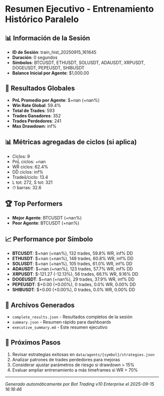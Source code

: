 # Resumen Ejecutivo - Entrenamiento Histórico Paralelo

## 📊 Información de la Sesión
- **ID de Sesión**: train_hist_20250915_161645
- **Duración**: 0 segundos
- **Símbolos**: BTCUSDT, ETHUSDT, SOLUSDT, ADAUSDT, XRPUSDT, DOGEUSDT, PEPEUSDT, SHIBUSDT
- **Balance Inicial por Agente**: $1,000.00

## 🎯 Resultados Globales
- **PnL Promedio por Agente**: $+nan (+nan%)
- **Win Rate Global**: 59.4%
- **Total de Trades**: 593
- **Trades Ganadores**: 352
- **Trades Perdedores**: 241
- **Max Drawdown**: inf%

## 📊 Métricas agregadas de ciclos (si aplica)
- Ciclos: 9
- PnL̄ ciclos: +nan
- WR̄ ciclos: 62.4%
- DD̄ ciclos: inf%
- Trades̄/ciclo: 13.4
- L tot: 272, S tot: 321
- ⏱̄ barras: 32.6


## 🏆 Top Performers
- **Mejor Agente**: BTCUSDT (+nan%)
- **Peor Agente**: BTCUSDT (+nan%)

## 📈 Performance por Símbolo
- **BTCUSDT**: $+nan (+nan%), 132 trades, 59.8% WR, inf% DD
- **ETHUSDT**: $+nan (+nan%), 148 trades, 60.8% WR, inf% DD
- **SOLUSDT**: $+nan (+nan%), 105 trades, 61.0% WR, inf% DD
- **ADAUSDT**: $+nan (+nan%), 123 trades, 57.7% WR, inf% DD
- **XRPUSDT**: $-121.27 (-12.13%), 56 trades, 66.1% WR, 9.16% DD
- **DOGEUSDT**: $+nan (+nan%), 29 trades, 37.9% WR, inf% DD
- **PEPEUSDT**: $+0.00 (+0.00%), 0 trades, 0.0% WR, 0.00% DD
- **SHIBUSDT**: $+0.00 (+0.00%), 0 trades, 0.0% WR, 0.00% DD

## 📁 Archivos Generados
- `complete_results.json` - Resultados completos de la sesión
- `summary.json` - Resumen rápido para dashboards
- `executive_summary.md` - Este resumen ejecutivo

## 🎯 Próximos Pasos
1. Revisar estrategias exitosas en `data/agents/{symbol}/strategies.json`
2. Analizar patrones de trades perdedores para mejoras
3. Considerar ajustar parámetros de riesgo si drawdown > 15%
4. Evaluar ampliar entrenamiento a más timeframes si WR > 70%

---
*Generado automáticamente por Bot Trading v10 Enterprise el 2025-09-15 16:16:46*
